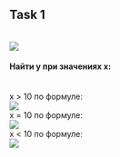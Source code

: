 <h2>Task 1</h2><br>
<img src="/img/task.png"><br>
<h4>Найти y при значениях x:</h4><br>
x > 10 по формуле:<br>
<img src="/img/formula_1.png"><br>
x = 10 по формуле:<br>
<img src="/img/formula_2.png"><br>
x < 10 по формуле:<br>
<img src="/img/formula_3.png"><br>
